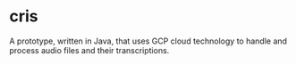 # cris
A prototype, written in Java, that uses GCP cloud technology to handle and process audio files and their transcriptions. 
